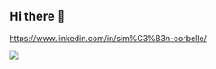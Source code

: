## Hi there 👋
https://www.linkedin.com/in/sim%C3%B3n-corbelle/


<a href="[default.asp](https://www.linkedin.com/in/sim%C3%B3n-corbelle/"><img src="https://img.shields.io/badge/LinkedIn-0077B5?style=for-the-badge&logo=linkedin&logoColor=white
" /></a>
<!--
**Simon-Corpa/Simon-Corpa** is a ✨ _special_ ✨ repository because its `README.md` (this file) appears on your GitHub profile.

Here are some ideas to get you started:

- 🔭 I’m currently working on ...
- 🌱 I’m currently learning ...
- 👯 I’m looking to collaborate on ...
- 🤔 I’m looking for help with ...
- 💬 Ask me about ...
- 📫 How to reach me: ...
- 😄 Pronouns: ...
- ⚡ Fun fact: ...
-->
